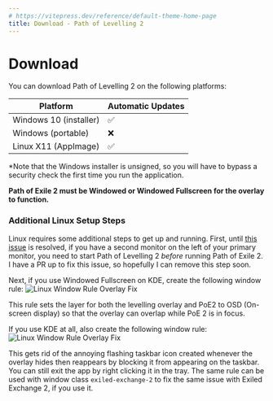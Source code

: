 ```yaml
---
# https://vitepress.dev/reference/default-theme-home-page
title: Download - Path of Levelling 2
---
```


<script setup>
import { data } from '/reference.data.js'
const VITE_APP_VERSION = import.meta.env.VITE_APP_VERSION;
</script>

# Download
You can download Path of Levelling 2 on the following platforms:

<div>
  <table>
    <thead>
      <tr>
        <th>Platform</th>
        <th>Automatic Updates</th>
      </tr>
    </thead>
    <tbody>
      <tr>
        <td>
          <a :href="`${data.github.releasesUrl}/download/v${VITE_APP_VERSION}/Path-Of-Levelling-2-Setup-${VITE_APP_VERSION}.exe`">
            Windows 10 (installer)
          </a>
        </td>
        <td>✅</td>
      </tr>
      <tr>
        <td>
          <a :href="`${data.github.releasesUrl}/download/v${VITE_APP_VERSION}/Path-Of-Levelling-2-${VITE_APP_VERSION}.exe`">
            Windows (portable)
          </a>
        </td>
        <td>❌</td>
      </tr>
      <tr>
        <td>
          <a :href="`${data.github.releasesUrl}/download/v${VITE_APP_VERSION}/Path-Of-Levelling-2-${VITE_APP_VERSION}.AppImage`">
            Linux X11 (AppImage)
          </a>
        </td>
        <td>✅</td>
      </tr>
    </tbody>
  </table>
</div>

*Note that the Windows installer is unsigned, so you will have to bypass a security check the first time you run the application.

**Path of Exile 2 must be Windowed or Windowed Fullscreen for the overlay to function.**

### Additional Linux Setup Steps
Linux requires some additional steps to get up and running. First, until [this issue](https://github.com/SnosMe/electron-overlay-window/issues/44) is resolved, if you have a second monitor on the left of your primary monitor, you need to start Path of Levelling 2 *before* running Path of Exile 2. I have a PR up to fix this issue, so hopefully I can remove this step soon. 

Next, if you use Windowed Fullscreen on KDE, create the following window rule:
![Linux Window Rule Overlay Fix](/images/linux-window-rule-overlay-fix.png)

This rule sets the layer for both the levelling overlay and PoE2 to OSD (On-screen display) so that the overlay can overlap while PoE 2 is in focus.

If you use KDE at all, also create the following window rule:
![Linux Window Rule Overlay Fix](/images/linux-window-rule-taskbar-fix.png)

This gets rid of the annoying flashing taskbar icon created whenever the overlay hides then reappears by blocking it from appearing on the taskbar. You can still exit the app by right clicking it in the tray. The same rule can be used with window class `exiled-exchange-2` to fix the same issue with Exiled Exchange 2, if you use it.
